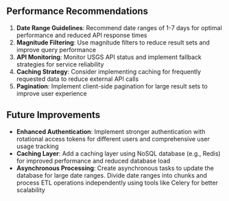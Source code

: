 ## Performance Recommendations

1. **Date Range Guidelines**: Recommend date ranges of 1-7 days for optimal performance and reduced API response times
2. **Magnitude Filtering**: Use magnitude filters to reduce result sets and improve query performance
3. **API Monitoring**: Monitor USGS API status and implement fallback strategies for service reliability
4. **Caching Strategy**: Consider implementing caching for frequently requested data to reduce external API calls
5. **Pagination**: Implement client-side pagination for large result sets to improve user experience

## Future Improvements

- **Enhanced Authentication**: Implement stronger authentication with rotational access tokens for different users and comprehensive user usage tracking
- **Caching Layer**: Add a caching layer using NoSQL database (e.g., Redis) for improved performance and reduced database load
- **Asynchronous Processing**: Create asynchronous tasks to update the database for large date ranges. Divide date ranges into chunks and process ETL operations independently using tools like Celery for better scalability
